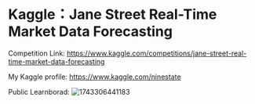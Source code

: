 # Kaggle：Jane Street Real-Time Market Data Forecasting
Competition Link: https://www.kaggle.com/competitions/jane-street-real-time-market-data-forecasting

My Kaggle profile: https://www.kaggle.com/ninestate

Public Learnborad: 
![1743306441183](https://github.com/user-attachments/assets/d1675274-7c31-412c-8efc-23512c6003be)

